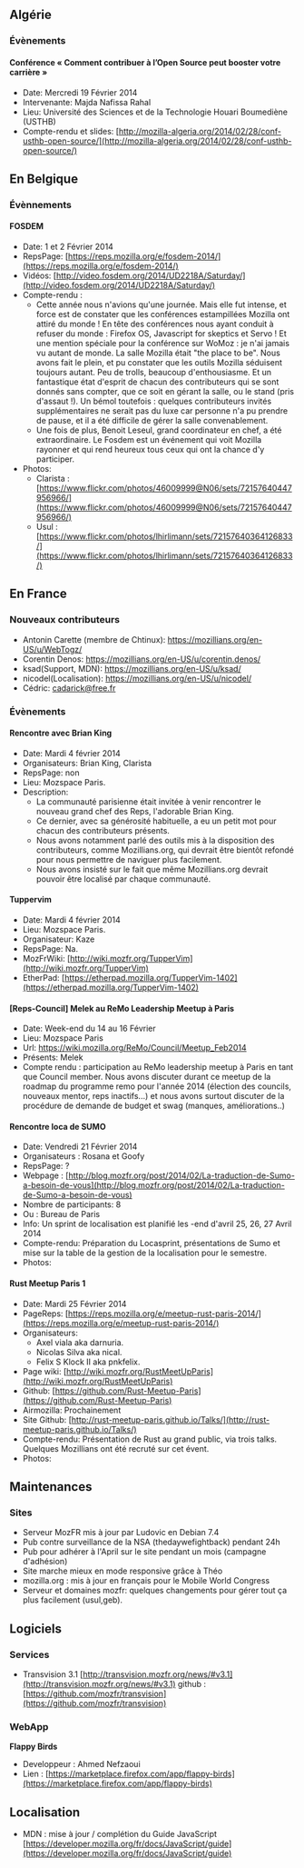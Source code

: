 ## Algérie
### Évènements
#### Conférence « Comment contribuer à l’Open Source peut booster votre carrière »
* Date: Mercredi 19 Février 2014 
* Intervenante: Majda Nafissa Rahal
* Lieu: Université des Sciences et de la Technologie Houari Boumediène (USTHB)
* Compte-rendu et slides: [http://mozilla-algeria.org/2014/02/28/conf-usthb-open-source/](http://mozilla-algeria.org/2014/02/28/conf-usthb-open-source/)

## En Belgique
### Évènnements
#### FOSDEM
* Date: 1 et 2 Février 2014
* RepsPage: [https://reps.mozilla.org/e/fosdem-2014/](https://reps.mozilla.org/e/fosdem-2014/)
* Vidéos: [http://video.fosdem.org/2014/UD2218A/Saturday/](http://video.fosdem.org/2014/UD2218A/Saturday/)
* Compte-rendu :
    * Cette année nous n'avions qu'une journée. Mais elle fut intense, et force est de constater que les conférences estampillées Mozilla ont attiré du monde ! En tête des conférences nous ayant conduit à refuser du monde : Firefox OS, Javascript for skeptics et Servo ! Et une mention spéciale pour la conférence sur WoMoz : je n'ai jamais vu autant de monde. La salle Mozilla était &quot;the place to be&quot;. Nous avons fait le plein, et pu constater que les outils Mozilla séduisent toujours autant. Peu de trolls, beaucoup d'enthousiasme. Et un fantastique état d'esprit de chacun des contributeurs qui se sont donnés sans compter, que ce soit en gérant la salle, ou le stand (pris d'assaut !). Un bémol toutefois : quelques contributeurs invités supplémentaires ne serait pas du luxe car personne n'a pu prendre de pause, et il a été difficile de gérer la salle convenablement.
    * Une fois de plus, Benoit Leseul, grand coordinateur en chef, a été extraordinaire. Le Fosdem est un événement qui voit Mozilla rayonner et qui rend heureux tous ceux qui ont la chance d'y participer.
* Photos:
    * Clarista : [https://www.flickr.com/photos/46009999@N06/sets/72157640447956966/](https://www.flickr.com/photos/46009999@N06/sets/72157640447956966/)
    * Usul : [https://www.flickr.com/photos/lhirlimann/sets/72157640364126833/](https://www.flickr.com/photos/lhirlimann/sets/72157640364126833/)

## En France
### Nouveaux contributeurs
* Antonin Carette (membre de Chtinux): https://mozillians.org/en-US/u/WebTogz/
* Corentin Denos: https://mozillians.org/en-US/u/corentin.denos/
* ksad(Support, MDN): https://mozillians.org/en-US/u/ksad/
* nicodel(Localisation): https://mozillians.org/en-US/u/nicodel/
* Cédric: cadarick@free.fr

### Évènements
#### Rencontre avec Brian King
* Date: Mardi 4 février 2014
* Organisateurs: Brian King, Clarista
* RepsPage: non
* Lieu: Mozspace Paris.
* Description:
    * La communauté parisienne était invitée à venir rencontrer le nouveau grand chef des Reps, l'adorable Brian King.
    * Ce dernier, avec sa générosité habituelle, a eu un petit mot pour chacun des contributeurs présents.
    * Nous avons notamment parlé des outils mis à la disposition des contributeurs, comme Mozillians.org, qui devrait être bientôt refondé pour nous permettre de naviguer plus facilement.
    * Nous avons insisté sur le fait que même Mozillians.org devrait pouvoir être localisé par chaque communauté.

#### Tuppervim
* Date: Mardi 4 février 2014
* Lieu: Mozspace Paris.
* Organisateur: Kaze
* RepsPage: Na.
* MozFrWiki: [http://wiki.mozfr.org/TupperVim](http://wiki.mozfr.org/TupperVim)
* EtherPad: [https://etherpad.mozilla.org/TupperVim-1402](https://etherpad.mozilla.org/TupperVim-1402)

#### [Reps-Council] Melek au ReMo Leadership Meetup à Paris
* Date: Week-end du 14 au 16 Février
* Lieu: Mozspace Paris
* Url: https://wiki.mozilla.org/ReMo/Council/Meetup_Feb2014
* Présents: Melek
* Compte rendu : participation au ReMo leadership meetup à Paris en tant que Council member. Nous avons discuter durant ce meetup de la roadmap du programme remo pour l'année 2014 (élection des councils, nouveaux mentor, reps inactifs...) et nous avons surtout discuter de la procédure de demande de budget et swag (manques, améliorations..)

#### Rencontre loca de SUMO
* Date: Vendredi 21 Février 2014
* Organisateurs : Rosana et Goofy
* RepsPage: ?
* Webpage : [http://blog.mozfr.org/post/2014/02/La-traduction-de-Sumo-a-besoin-de-vous](http://blog.mozfr.org/post/2014/02/La-traduction-de-Sumo-a-besoin-de-vous)
* Nombre de participants: 8
* Ou : Bureau de Paris
* Info: Un sprint de localisation est planifié les -end d'avril 25, 26, 27 Avril 2014
* Compte-rendu: Préparation du Locasprint, présentations de Sumo et mise sur la table de la gestion de la localisation pour le semestre.
* Photos:

#### Rust Meetup Paris 1
* Date: Mardi 25 Février 2014
* PageReps: [https://reps.mozilla.org/e/meetup-rust-paris-2014/](https://reps.mozilla.org/e/meetup-rust-paris-2014/)
* Organisateurs:
    * Axel viala aka darnuria.
    * Nicolas Silva aka nical.
    * Felix S Klock II aka pnkfelix.
* Page wiki: [http://wiki.mozfr.org/RustMeetUpParis](http://wiki.mozfr.org/RustMeetUpParis)
* Github: [https://github.com/Rust-Meetup-Paris](https://github.com/Rust-Meetup-Paris)
* Airmozilla: Prochainement
* Site Github: [http://rust-meetup-paris.github.io/Talks/](http://rust-meetup-paris.github.io/Talks/)
* Compte-rendu: Présentation de Rust au grand public, via trois talks. Quelques Mozillians ont été recruté sur cet évent.
* Photos:

## Maintenances
### Sites
* Serveur MozFR mis à jour par Ludovic en Debian 7.4
* Pub contre surveillance de la NSA (thedaywefightback) pendant 24h
* Pub pour adhérer à l'April sur le site pendant un mois (campagne d'adhésion)
* Site marche mieux en mode responsive grâce à Théo
* mozilla.org : mis à jour en français pour le Mobile World Congress
* Serveur et domaines mozfr: quelques changements pour gérer tout ça plus facilement (usul,geb).

## Logiciels
### Services
* Transvision 3.1 [http://transvision.mozfr.org/news/#v3.1](http://transvision.mozfr.org/news/#v3.1) github :[https://github.com/mozfr/transvision](https://github.com/mozfr/transvision)
### WebApp
__Flappy Birds__
* Developpeur : Ahmed Nefzaoui
* Lien : [https://marketplace.firefox.com/app/flappy-birds](https://marketplace.firefox.com/app/flappy-birds)

## Localisation
* MDN : mise à jour / complétion du Guide JavaScript [https://developer.mozilla.org/fr/docs/JavaScript/guide](https://developer.mozilla.org/fr/docs/JavaScript/guide)